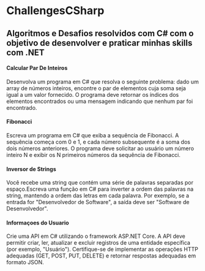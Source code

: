 # ChallengesCSharp

## Algoritmos e Desafios resolvidos com C# com o objetivo de desenvolver e praticar minhas skills com .NET

#### Calcular Par De Inteiros   
Desenvolva um programa em C# que resolva o seguinte problema: dado um array de números inteiros,
encontre o par de elementos cuja soma seja igual a um valor fornecido. O programa deve retornar
os índices dos elementos encontrados ou uma mensagem indicando que nenhum par foi encontrado.

#### Fibonacci
Escreva um programa em C# que exiba a sequência de Fibonacci. A sequência começa com 0 e 1, e cada número
subsequente é a soma dos dois números anteriores. O programa deve solicitar ao usuário um número inteiro
N e exibir os N primeiros números da sequência de Fibonacci.

#### Inversor de Strings
Você recebe uma string que contém uma série de palavras separadas por espaço.Escreva uma função em C# para inverter a ordem das palavras na string,
mantendo a ordem das letras em cada palavra. Por exemplo, se a entrada for "Desenvolvedor de Software", a saída deve ser "Software de Desenvolvedor".

#### Informaçoes do Usuario
Crie uma API em C# utilizando o framework ASP.NET Core. A API deve permitir criar, ler, atualizar e excluir
registros de uma entidade específica (por exemplo, "Usuário"). Certifique-se de implementar as operações 
HTTP adequadas (GET, POST, PUT, DELETE) e retornar respostas adequadas em formato JSON.

